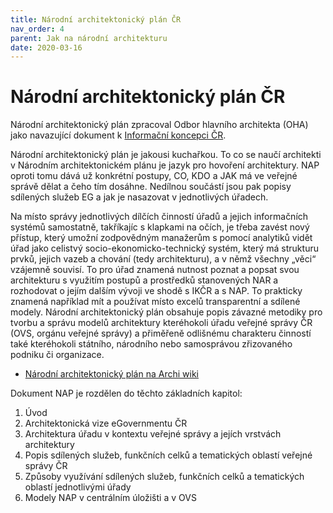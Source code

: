```yaml
---
title: Národní architektonický plán ČR
nav_order: 4
parent: Jak na národní architekturu
date: 2020-03-16
---
```


# Národní architektonický plán ČR

Národní architektonický plán  zpracoval Odbor hlavního architekta (OHA) jako navazující dokument k [Informační koncepci ČR](/metodiky/ikcr).

Národní architektonický plán  je jakousi kuchařkou. To co se naučí architekti v Národním architektonickém plánu je jazyk pro hovoření architektury. NAP oproti tomu dává už konkrétní postupy, CO, KDO a JAK má ve veřejné správě dělat a čeho tím dosáhne. Nedílnou součástí jsou pak popisy sdílených služeb EG a jak je nasazovat v jednotlivých úřadech.

Na místo správy jednotlivých dílčích činností úřadů a jejich informačních systémů samostatně, takříkajíc s klapkami na očích, je třeba zavést nový přístup, který umožní zodpovědným manažerům s pomocí analytiků vidět úřad jako celistvý socio-ekonomicko-technický systém, který má strukturu prvků, jejich vazeb a chování (tedy architekturu), a v němž všechny „věci“ vzájemně souvisí. To pro úřad znamená nutnost poznat a popsat svou architekturu s využitím postupů a prostředků stanovených NAR a rozhodovat o jejím dalším vývoji ve shodě s IKČR a s NAP. To prakticky znamená například mít a používat místo excelů transparentní a sdílené modely. Národní architektonický plán  obsahuje popis závazné metodiky pro tvorbu a správu modelů architektury kteréhokoli úřadu veřejné správy ČR (OVS, orgánu veřejné správy) a přiměřeně odlišnému charakteru činností také kteréhokoli státního, národního nebo samosprávou zřizovaného podniku či organizace. 

* [Národní architektonický plán  na Archi wiki](https://archi.gov.cz/nap-dokument:nap)

Dokument  NAP je rozdělen do těchto základních kapitol:

1. Úvod
1. Architektonická vize eGovernmentu ČR
1. Architektura úřadu v kontextu veřejné správy a jejích vrstvách architektury
1. Popis sdílených služeb, funkčních celků a tematických oblastí veřejné správy ČR
1. Způsoby využívání sdílených služeb, funkčních celků a tematických oblastí jednotlivými úřady
1. Modely NAP v centrálním úložišti a v OVS